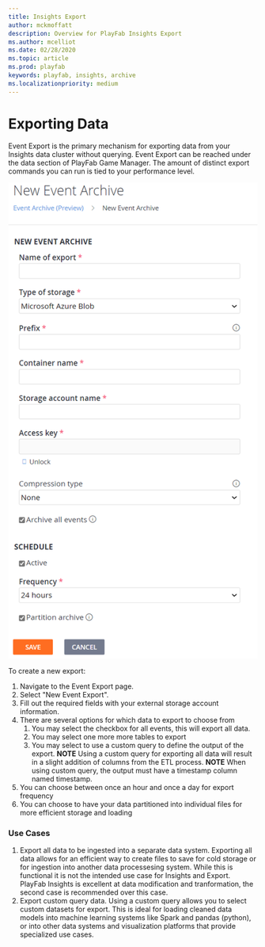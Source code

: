 ```yaml
---
title: Insights Export
author: mckmoffatt
description: Overview for PlayFab Insights Export
ms.author: mcelliot
ms.date: 02/28/2020
ms.topic: article
ms.prod: playfab
keywords: playfab, insights, archive
ms.localizationpriority: medium
---
```


# Exporting Data
Event Export is the primary mechanism for exporting data from your Insights data cluster without querying. Event Export can be reached under the data section of PlayFab Game Manager. The amount of distinct export commands you can run is tied to your performance level. 

![Insights Schedule](data-explorer/media/export-modified.png)

To create a new export:
1. Navigate to the Event Export page.
2. Select "New Event Export".
3. Fill out the required fields with your external storage account information.
4. There are several options for which data to export to choose from
   1. You may select the checkbox for all events, this will export all data.
   2. You may select one more more tables to export
   3. You may select to use a custom query to define the output of the export. **NOTE** Using a custom query for exporting all data will result in a slight addition of columns from the ETL process. **NOTE** When using custom query, the output must have a timestamp column named timestamp.
5. You can choose between once an hour and once a day for export frequency
6. You can choose to have your data partitioned into individual files for more efficient storage and loading

### Use Cases
1. Export all data to be ingested into a separate data system. Exporting all data allows for an efficient way to create files to save for cold storage or for ingestion into another data processesing system. While this is functional it is not the intended use case for Insights and Export. PlayFab Insights is excellent at data modification and tranformation, the second case is recommended over this case.
2. Export custom query data. Using a custom query allows you to select custom datasets for export. This is ideal for loading cleaned data models into machine learning systems like Spark and pandas (python), or into other data systems and visualization platforms that provide specialized use cases.

